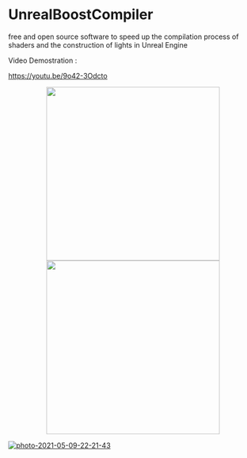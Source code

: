# UnrealBoostCompiler
free and open source software to speed up the compilation process of shaders and the construction of lights in Unreal Engine

Video Demostration :

https://youtu.be/9o42-3Odcto

<p align="center">
  <img src="https://ibb.co/CwRpGWT" width="350">
<img src="https://ibb.co/PYP36Qs" width="350">
</p>

<a href="https://ibb.co/CwRpGWT"><img src="https://i.ibb.co/4FhwrJ5/photo-2021-05-09-22-21-43.jpg" alt="photo-2021-05-09-22-21-43" border="0" /></a>

